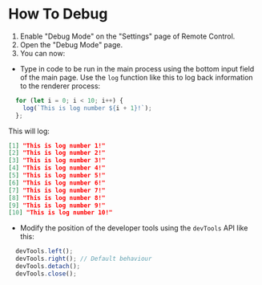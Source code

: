 # How To Debug
1. Enable "Debug Mode" on the "Settings" page of Remote Control.
2. Open the "Debug Mode" page.
3. You can now:
  * Type in code to be run in the main process using the bottom input field of the main page. Use the `log` function like this to log back information to the renderer process:
  ```js
    for (let i = 0; i < 10; i++) {
      log(`This is log number ${i + 1}!`);
    };
  ```
  This will log:

  ```json
  [1] "This is log number 1!"
  [2] "This is log number 2!"
  [3] "This is log number 3!"
  [4] "This is log number 4!"
  [5] "This is log number 5!"
  [6] "This is log number 6!"
  [7] "This is log number 7!"
  [8] "This is log number 8!"
  [9] "This is log number 9!"
  [10] "This is log number 10!"
  ```

  * Modify the position of the developer tools using the `devTools` API like this:
  ```js
    devTools.left();
    devTools.right(); // Default behaviour
    devTools.detach();
    devTools.close();
  ```